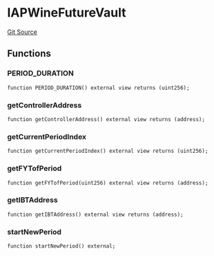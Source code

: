 # IAPWineFutureVault
[Git Source](https://github.com/Swivel-Finance/illuminate/blob/7162e4822e4bbebd99b67c43e703ecedf92a2138/src/interfaces/IAPWineFutureVault.sol)


## Functions
### PERIOD_DURATION


```solidity
function PERIOD_DURATION() external view returns (uint256);
```

### getControllerAddress


```solidity
function getControllerAddress() external view returns (address);
```

### getCurrentPeriodIndex


```solidity
function getCurrentPeriodIndex() external view returns (uint256);
```

### getFYTofPeriod


```solidity
function getFYTofPeriod(uint256) external view returns (address);
```

### getIBTAddress


```solidity
function getIBTAddress() external view returns (address);
```

### startNewPeriod


```solidity
function startNewPeriod() external;
```

